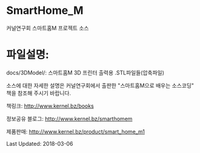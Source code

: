 # SmartHome_M
커널연구회 스마트홈M 프로젝트 소스

# 파일설명:
docs/3DModel/: 스마트홈M 3D 프린터 출력용 .STL파일들(압축파일)

소스에 대한 자세한 설명은
커널연구회에서 출판한 "스마트홈M으로 배우는 소스코딩" 책을 참조해 주시기 바랍니다.

책링크:
http://www.kernel.bz/books

정보공유 블로그:
http://www.kernel.bz/smarthomem

제품판매:
http://www.kernel.bz/product/smart_home_m1

Last Updated: 2018-03-06
